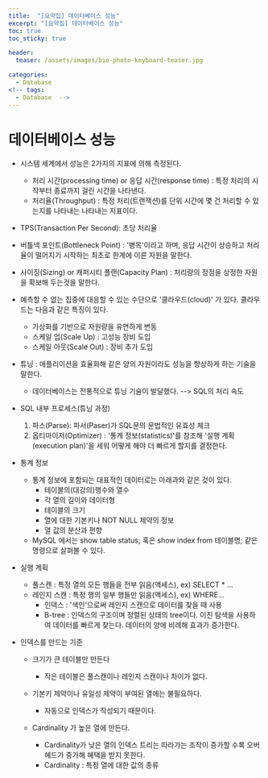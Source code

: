 ```yaml
---
title:  "[요약집] 데이터베이스 성능"
excerpt: "[요약집] 데이터베이스 성능"
toc: true
toc_sticky: true

header:
  teaser: /assets/images/bio-photo-keyboard-teaser.jpg

categories:
  - Database
<!-- tags:
  - Database  -->
---
```

# 데이터베이스 성능

- 시스템 세계에서 성능은 2가지의 지표에 의해 측정된다.
  - 처리 시간(processing time) or 응답 시간(response time) : 특정 처리의 시작부터 종료까지 걸린 시간을 나타낸다.
  - 처리율(Throughput) : 특정 처리(트랜잭션)를 단위 시간에 몇 건 처리할 수 있는지를 나타내는 나타내는 지표이다.
  
- TPS(Transaction Per Second): 초당 처리율

- 버틀넥 포인트(Bottleneck Point) : '병목'이라고 하며, 응답 시간이 상승하고 처리율이 떨어지기 시작하는 최초로 한계에 이른 자원을 말한다. 

- 사이징(Sizing) or 캐퍼시티 플랜(Capacity Plan) : 처리량의 정점을 상정한 자원을 확보해 두는것을 말한다.

- 예측할 수 없는 집중에 대응할 수 있는 수단으로 '클라우드(cloud)' 가 있다. 클라우드는 다음과 같은 특징이 있다.
  - 가상화를 기반으로 자원량을 유연하게 변동
  - 스케일 업(Scale Up) : 고성능 장비 도입
  - 스케일 아웃(Scale Out) : 장비 추가 도입

- 튜닝 : 애플리이션을 효율화해 같은 양의 자원이라도 성능을 향상하게 하는 기술을 말한다. <br>
  * 데이터베이스는 전통적으로 튜닝 기술이 발달했다. --> SQL의 처리 속도

- SQL 내부 프로세스(튜닝 과정)
  1. 파스(Parse): 파서(Paser)가 SQL문의 문법적인 유효성 체크 
  2. 옵티마이저(Optimizer) : '통계 정보(statistics)'를 참조해 '실행 계획(execution plan)'을 세워 어떻게 해야 더 빠르게 할지를 결정한다.

- 통계 정보
  - 통계 정보에 포함되는 대표적인 데이터로는 아래과와 같은 것이 있다.
    - 테이블의(대강의)행수와 열수
    - 각 열의 길이와 데이터형
    - 테이블의 크기
    - 열에 대한 기본키나 NOT NULL 제약의 정보
    - 열 값의 분산과 편향
  - MySQL 에서는 show table status; 혹은 show index from 테이블명; 같은 명령으로 살펴볼 수 있다.

- 실행 계획
  - 풀스캔 : 특정 열의 모든 행들을 전부 읽음(액세스), ex) SELECT * ...
  - 레인지 스캔 : 특정 행의 일부 행들만 읽음(액세스), ex) WHERE...
    - 인덱스 : '색인'으로써 레인지 스캔으로 데이터를 찾을 때 사용
    - B-tree : 인덱스의 구조이며 정렬된 상태의 tree이다. 이진 탐색을 사용하여 데이터를 빠르게 찾는다. 데이터의 양에 비례해 효과가 증가한다.

- 인덱스를 만드는 기준
  - 크기가 큰 테이블만 만든다
    - 작은 테이블은 풀스캔이나 레인지 스캔이나 차이가 없다.
  
  - 기본키 제약이나 유일성 제약이 부여된 열에는 불필요하다.
    - 자동으로 인덱스가 작성되기 때문이다.
        
  - Cardinality 가 높은 열에 만든다.
    - Cardinality가 낮은 열의 인덱스 트리는 따라가는 조작이 증가할 수록 오버헤드가 증가해 혜택을 받지 못한다.
    - Cardinality : 특정 열에 대한 값의 종류




